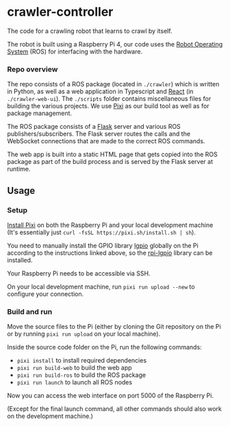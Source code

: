 # crawler-controller

The code for a crawling robot that learns to crawl by itself.

The robot is built using a Raspberry Pi 4, our code uses the
[Robot Operating System](https://ros.org/) (ROS) for interfacing
with the hardware.

### Repo overview

The repo consists of a ROS package (located in `./crawler`) which is
written in Python, as well as a web application in Typescript and [React](https://react.dev/)
(in `./crawler-web-ui`). The `./scripts` folder contains miscellaneous
files for building the various projects. We use [Pixi](https://pixi.sh/)
as our build tool as well as for package management.

The ROS package consists of a [Flask](https://palletsprojects.com/projects/flask/) server
and various ROS publishers/subscribers. The Flask server routes the calls and the WebSocket
connections that are made to the correct ROS commands.

The web app is built into a static HTML page that gets copied into the ROS package
as part of the build process and is served by the Flask server at runtime.

## Usage

### Setup

[Install Pixi](https://pixi.sh/latest/advanced/installation/)
on both the Raspberry Pi and your local development machine (It's essentially just
`curl -fsSL https://pixi.sh/install.sh | sh`).

You need to manually install the GPIO library [lgpio](https://abyz.me.uk/lg/download.html) globally on the Pi according to the instructions linked above, so the [rpi-lgpio](https://rpi-lgpio.readthedocs.io/) library can be installed.

Your Raspberry Pi needs to be accessible via SSH.

On your local development machine, run `pixi run upload --new` to configure your connection. 

### Build and run

Move the source files to the Pi (either by cloning the Git repository on the Pi or by running `pixi run upload` on your local machine).

Inside the source code folder on the Pi, run the following commands:

- `pixi install` to install required dependencies
- `pixi run build-web` to build the web app 
- `pixi run build-ros` to build the ROS package
- `pixi run launch` to launch all ROS nodes

Now you can access the web interface on port 5000 of the Raspberry Pi.

(Except for the final launch command, all other commands should also work
on the development machine.)
